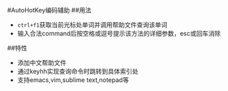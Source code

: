 #AutoHotKey编码辅助
##用法
+ `ctrl+f1`获取当前光标处单词并调用帮助文件查询该单词
+ 输入合法command后按空格或逗号提示该方法的详细参数，esc或回车消除   

##特性
+ 添加中文帮助文件
+ 通过keyhh实现查询命令时跳转到具体索引处
+ 支持emacs,vim,sublime text,notepad等